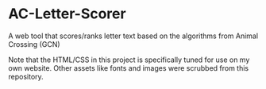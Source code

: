 # AC-Letter-Scorer
A web tool that scores/ranks letter text based on the algorithms from Animal Crossing (GCN)

Note that the HTML/CSS in this project is specifically tuned for use on my own website. Other assets like fonts and images were scrubbed from this repository.
